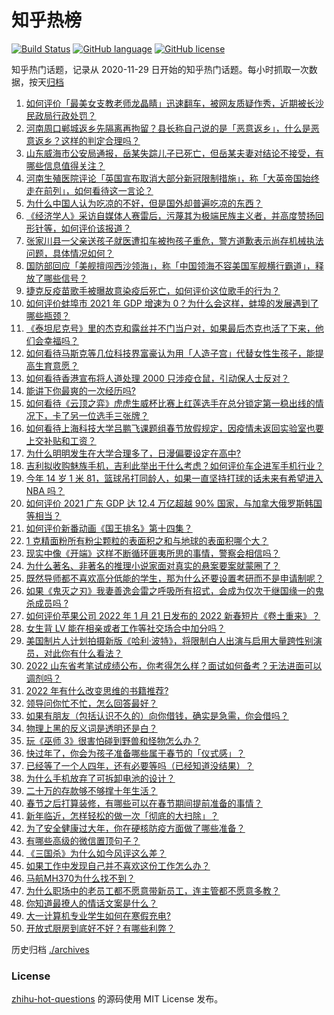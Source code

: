 # 知乎热榜
[![Build Status](https://github.com/ToWeLong/zhihu-hot-questions/workflows/CI/badge.svg)](https://github.com/ToWeLong/zhihu-hot-questions/actions)
[![GitHub language](https://img.shields.io/badge/language-golang-orange.svg)](https://golang.org/)
[![GitHub license](https://img.shields.io/github/license/ToWeLong/zhihu-hot-questions)](https://github.com/ToWeLong/zhihu-hot-questions/blob/main/LICENSE)

知乎热门话题，记录从 2020-11-29 日开始的知乎热门话题。每小时抓取一次数据，按天[归档](./archives)

<!-- BEGIN -->

1. [如何评价「最美女支教老师龙晶睛」迅速翻车，被网友质疑作秀，近期被长沙民政局行政处罚？](https://www.zhihu.com/question/512353600)
1. [河南周口郸城返乡先隔离再拘留？县长称自己说的是「恶意返乡」，什么是恶意返乡？这样的判定合理吗？](https://www.zhihu.com/question/512642024)
1. [山东威海市公安局通报，岳某失踪儿子已死亡，但岳某夫妻对结论不接受，有哪些信息值得关注？](https://www.zhihu.com/question/512681133)
1. [河南生殖医院评论「英国宣布取消大部分新冠限制措施」，称「大英帝国始终走在前列」，如何看待这一言论？](https://www.zhihu.com/question/512518774)
1. [为什么中国人认为吃凉的不好，但是国外却普遍吃凉的东西？](https://www.zhihu.com/question/492537225)
1. [《经济学人》采访自媒体人赛雷后，污蔑其为极端民族主义者，并高度赞扬回形针等，如何评价该报道？](https://www.zhihu.com/question/512450210)
1. [张家川县一父亲送孩子就医遭扣车被拘孩子重危，警方道歉表示尚存机械执法问题，具体情况如何？](https://www.zhihu.com/question/512452176)
1. [国防部回应「美舰擅闯西沙领海」，称「中国领海不容美国军舰横行霸道」，释放了哪些信号？](https://www.zhihu.com/question/512483040)
1. [捷克反疫苗歌手被曝故意染疫后死亡，如何评价这位歌手的行为？](https://www.zhihu.com/question/512481063)
1. [如何评价蚌埠市 2021 年 GDP 增速为 0？为什么会这样，蚌埠的发展遇到了哪些瓶颈？](https://www.zhihu.com/question/512522478)
1. [《泰坦尼克号》里的杰克和露丝并不门当户对，如果最后杰克也活了下来，他们会幸福吗？](https://www.zhihu.com/question/281328873)
1. [如何看待马斯克等几位科技界富豪认为用「人造子宫」代替女性生孩子，能提高生育意愿？](https://www.zhihu.com/question/512574466)
1. [如何看待香港宣布将人道处理 2000 只涉疫仓鼠，引动保人士反对？](https://www.zhihu.com/question/512368831)
1. [能讲下你最爽的一次经历吗?](https://www.zhihu.com/question/383722225)
1. [如何看待《云顶之弈》虎虎生威杯比赛上红莲选手在总分锁定第一稳出线的情况下，卡了另一位选手三张牌？](https://www.zhihu.com/question/511929884)
1. [如何看待上海科技大学吕鹏飞课题组春节放假规定，因疫情未返回实验室也要上交补贴和工资？](https://www.zhihu.com/question/512384089)
1. [为什么明明发生在大学合理多了，日漫偏要设定在高中?](https://www.zhihu.com/question/512418692)
1. [吉利拟收购魅族手机，吉利此举出于什么考虑？如何评价车企进军手机行业？](https://www.zhihu.com/question/512665519)
1. [今年 14 岁 1 米 81，篮球吊打同龄人，如果一直坚持打球的话未来有希望进入 NBA 吗？](https://www.zhihu.com/question/512472909)
1. [如何评价 2021 广东 GDP 达 12.4 万亿超越 90% 国家，与加拿大俄罗斯韩国等相当？](https://www.zhihu.com/question/512531932)
1. [如何评价新番动画《国王排名》第十四集？](https://www.zhihu.com/question/512488342)
1. [1 克精面粉所有粉尘颗粒的表面积之和与地球的表面积哪个大？](https://www.zhihu.com/question/511429449)
1. [现实中像《开端》这样不断循环匪夷所思的事情，警察会相信吗？](https://www.zhihu.com/question/511843222)
1. [为什么著名、非著名的推理小说家面对真实的悬案要案就蒙圈了？](https://www.zhihu.com/question/51404208)
1. [既然导师都不喜欢高分低能的学生，那为什么还要设置考研而不是申请制呢？](https://www.zhihu.com/question/512124617)
1. [如果《鬼灭之刃》我妻善逸会雷之呼吸所有招式，会成为仅次于继国缘一的鬼杀成员吗 ?](https://www.zhihu.com/question/511684653)
1. [如何评价苹果公司 2022 年 1 月 21 日发布的 2022 新春短片《卷土重来》？](https://www.zhihu.com/question/512628739)
1. [女生背 LV 能在相亲或者工作等社交场合中加分吗？](https://www.zhihu.com/question/511103524)
1. [美国制片人计划拍摄新版《哈利·波特》，将限制白人出演与启用大量跨性别演员，对此你有什么看法？](https://www.zhihu.com/question/511965099)
1. [2022 山东省考笔试成绩公布，你考得怎么样？面试如何备考？无法进面可以调剂吗？](https://www.zhihu.com/question/512619711)
1. [2022 年有什么改变思维的书籍推荐?](https://www.zhihu.com/question/512149927)
1. [领导问你忙不忙，怎么回答最好？](https://www.zhihu.com/question/509232540)
1. [如果有朋友（包括认识不久的）向你借钱，确实是急需，你会借吗？](https://www.zhihu.com/question/512271066)
1. [物理上黑的反义词是透明还是白？](https://www.zhihu.com/question/508915287)
1. [玩《巫师 3》很害怕碰到野兽和怪物怎么办？](https://www.zhihu.com/question/510457730)
1. [快过年了，你会为孩子准备哪些属于春节的「仪式感」？](https://www.zhihu.com/question/511153027)
1. [已经等了一个人四年，还有必要等吗（已经知道没结果）？](https://www.zhihu.com/question/510801430)
1. [为什么手机放弃了可拆卸电池的设计？](https://www.zhihu.com/question/506434153)
1. [二十万的存款够不够撑十年生活？](https://www.zhihu.com/question/512251717)
1. [春节之后打算装修，有哪些可以在春节期间提前准备的事情？](https://www.zhihu.com/question/510696931)
1. [新年临近，怎样轻松的做一次「彻底的大扫除」？](https://www.zhihu.com/question/510974934)
1. [为了安全健康过大年，你在硬核防疫方面做了哪些准备？](https://www.zhihu.com/question/511956380)
1. [有哪些高级的微信置顶句子？](https://www.zhihu.com/question/511565817)
1. [《三国杀》为什么如今风评这么差？](https://www.zhihu.com/question/511550764)
1. [如果工作中发现自己并不喜欢这份工作怎么办？](https://www.zhihu.com/question/507362005)
1. [马航MH370为什么找不到？](https://www.zhihu.com/question/303436006)
1. [为什么职场中的老员工都不愿意带新员工，连主管都不愿意多教？](https://www.zhihu.com/question/502392548)
1. [你知道最撩人的情话文案是什么？](https://www.zhihu.com/question/506295732)
1. [大一计算机专业学生如何在寒假充电?](https://www.zhihu.com/question/506240091)
1. [开放式厨房到底好不好？有哪些利弊？](https://www.zhihu.com/question/448534349)

<!-- END -->

历史归档 [./archives](./archives)


### License
[zhihu-hot-questions](https://github.com/towelong/zhihu-hot-questions) 的源码使用 MIT License 发布。
